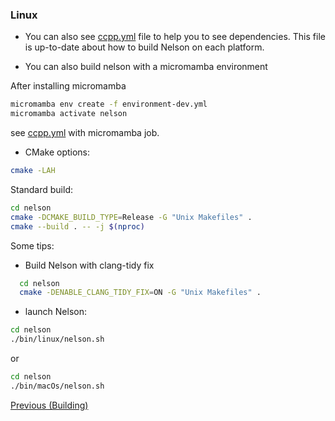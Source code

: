 ### Linux

- You can also see [ccpp.yml](https://github.com/Nelson-numerical-software/nelson/blob/master/.github/workflows/ccpp.yml) file to help you to see dependencies. This file is up-to-date about how to build Nelson on each platform.

- You can also build nelson with a micromamba environment

After installing micromamba

```bash
micromamba env create -f environment-dev.yml
micromamba activate nelson
```

see [ccpp.yml](https://github.com/Nelson-numerical-software/nelson/blob/master/.github/workflows/ccpp.yml) with micromamba job.

- CMake options:

```bash
cmake -LAH

```

Standard build:

```bash
cd nelson
cmake -DCMAKE_BUILD_TYPE=Release -G "Unix Makefiles" .
cmake --build . -- -j $(nproc)
```

Some tips:

- Build Nelson with clang-tidy fix

```bash
  cd nelson
  cmake -DENABLE_CLANG_TIDY_FIX=ON -G "Unix Makefiles" .
```

- launch Nelson:

```bash
cd nelson
./bin/linux/nelson.sh
```

or

```bash
cd nelson
./bin/macOs/nelson.sh
```

[Previous (Building)](BUILDING.md)
